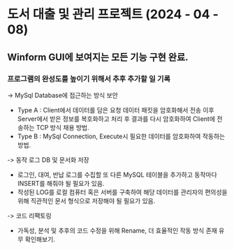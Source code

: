 # 도서 대출 및 관리 프로젝트 (2024 - 04 - 08)

## Winform GUI에 보여지는 모든 기능 구현 완료.

### 프로그램의 완성도를 높이기 위해서 추후 추가할 일 기록 

-> MySql Database에 접근하는 방식 보안
- Type A : Client에서 데이터를 담은 요청 데이터 패킷을 암호화해서 전송 이후 Server에서 받은 정보를 복호화하고 처리 후 결과를 다시 암호화하여 Client에 전송하는 TCP 방식 채용 방법.
- Type B : MySql Connection, Execute시 필요한 데이터를 암호화하여 작동하는 방법.
  
-> 동작 로그 DB 및 문서화 저장
- 로그인, 대여, 반납 로그를 수집할 또 다른 MySQL 테이블을 추가하고 동작마다 INSERT를 해줘야 될 필요가 있음.
- 작성된 LOG를 로컬 컴퓨터 혹은 서버를 구축하여 해당 데이터를 관리자의 편의성을 위해 직관적인 문서 형식으로 저장해야 될 필요가 있음.
  
-> 코드 리팩토링
- 가독성, 분석 및 추후의 코드 수정을 위해 Rename, 더 효율적인 작동 방식 존재 유무 확인해보기.
